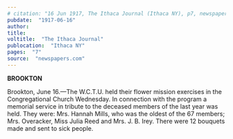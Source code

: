 ```yaml
---
# citation: "16 Jun 1917, The Ithaca Journal (Ithaca NY), p7, newspapers.com"
pubdate:  "1917-06-16"
author: 
title: 
voltitle:  "The Ithaca Journal"
publocation:  "Ithaca NY"
pages:  "7"
source:  "newspapers.com"
---
```

**BROOKTON**

Brookton, June 16.—The W.C.T.U. held their flower mission exercises in the Congregational Church Wednesday. In connection with the program a memorial service in tribute to the deceased members of the last year was held. They were: Mrs. Hannah Mills, who was the oldest of the 67 members; Mrs. Overacker, Miss Julia Reed and Mrs. J. B. Irey. There were 12 bouquets made and sent to sick people. 
